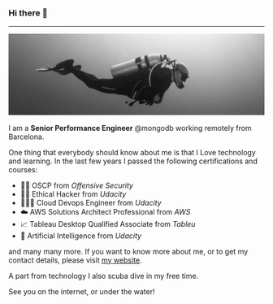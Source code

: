 ### Hi there 👋
***

![Diving](main-header.jpg)

I am a **Senior Performance Engineer** @mongodb working remotely from Barcelona.

One thing that everybody should know about me is that I Love technology and learning. In the last few years I passed the following certifications and courses:

- 🏴‍☠️ OSCP from _Offensive Security_
- 🏴‍☠️ Ethical Hacker from _Udacity_
- 🧑🏻‍💻 Cloud Devops Engineer from _Udacity_
- ☁️ AWS Solutions Architect Professional from _AWS_
- 📈 Tableau Desktop Qualified Associate from _Tableu_
- 🤖 Artificial Intelligence from _Udacity_

and many many more. If you want to know more about me, or to get my contact details, please visit [my website](https://miguelangelnieto.net).

A part from technology I also scuba dive in my free time.

See you on the internet, or under the water!